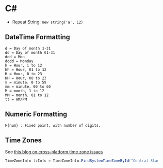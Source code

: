 # C\#

- Repeat String: `new string('a', 12)`


## DateTime Formatting

```
d = Day of month 1-31
dd = Day of month 01-31
ddd = Mon
dddd = Monday
h = Hour, 1 to 12
hh = Hour, 01 to 12
H = Hour, 0 to 23
HH = Hour, 00 to 23
m = minute, 0 to 59
mm = minute, 00 to 60
M = month, 1 to 12
MM = month, 01 to 12
tt = AM/PM
```

## Numeric Formatting

```
F{num} : Fixed point, with number of digits.
```

## Time Zones

See [this blog on cross-platform time zone issues](https://devblogs.microsoft.com/dotnet/cross-platform-time-zones-with-net-core/)

```C#
TimeZoneInfo tzInfo = TimeZoneInfo.FindSystemTimeZoneById("Central Standard Time");
```

